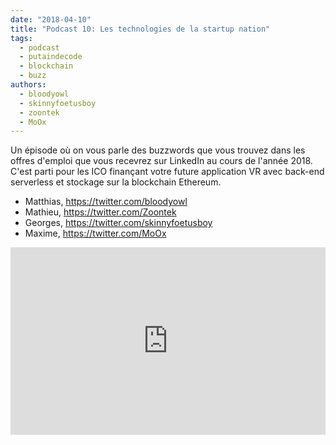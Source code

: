 ```yaml
---
date: "2018-04-10"
title: "Podcast 10: Les technologies de la startup nation"
tags:
  - podcast
  - putaindecode
  - blockchain
  - buzz
authors:
  - bloodyowl
  - skinnyfoetusboy
  - zoontek
  - MoOx
---
```


Un épisode où on vous parle des buzzwords que vous trouvez dans les offres d'emploi que vous recevrez sur LinkedIn au cours de l'année 2018. C'est parti pour les ICO finançant votre future application VR avec back-end serverless et stockage sur la blockchain Ethereum.

- Matthias, https://twitter.com/bloodyowl
- Mathieu, https://twitter.com/Zoontek
- Georges, https://twitter.com/skinnyfoetusboy
- Maxime, https://twitter.com/MoOx

<iframe width="100%" height="300" scrolling="no" frameborder="no" allow="autoplay" src="https://w.soundcloud.com/player/?url=https%3A//api.soundcloud.com/tracks/427095801&color=%23333333&auto_play=false&hide_related=true&show_comments=false&show_user=true&show_reposts=false&show_teaser=false&visual=true"></iframe>
